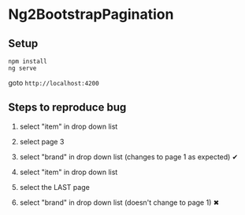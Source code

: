 # Ng2BootstrapPagination

## Setup
```
npm install
ng serve
```
goto ```http://localhost:4200```


## Steps to reproduce bug
1. select "item" in drop down list
2. select page 3
3. select "brand" in drop down list (changes to page 1 as expected) &#10004;

 

1. select "item" in drop down list
2. select the LAST page
3. select "brand" in drop down list (doesn't change to page 1) &#10006;
